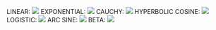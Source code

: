 LINEAR: ![](sw/hsc3-lang/help/svg/random/linear.svg)
EXPONENTIAL: ![](sw/hsc3-lang/help/svg/random/exponential.svg)
CAUCHY: ![](sw/hsc3-lang/help/svg/random/cauchy.svg)
HYPERBOLIC COSINE: ![](sw/hsc3-lang/help/svg/random/hyperbolic-cosine.svg)
LOGISTIC: ![](sw/hsc3-lang/help/svg/random/logistic.svg)
ARC SINE: ![](sw/hsc3-lang/help/svg/random/arc-sine.svg)
BETA: ![](sw/hsc3-lang/help/svg/random/beta.svg)
